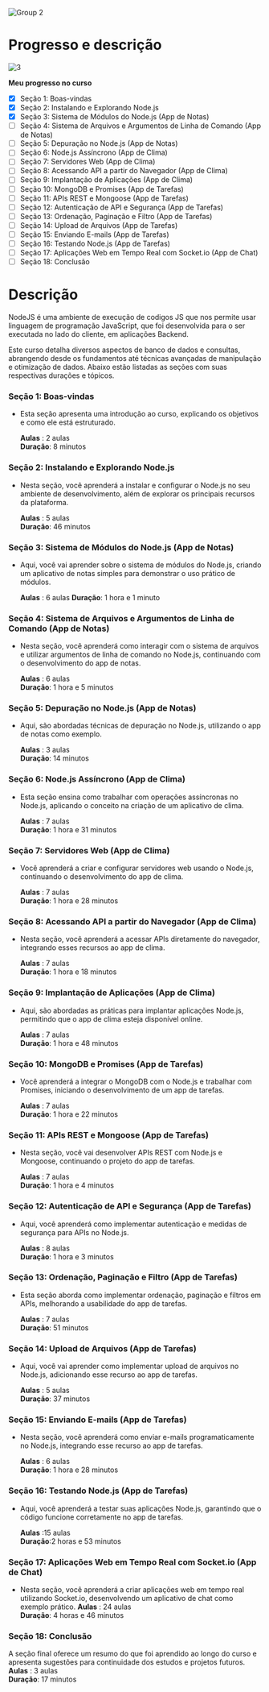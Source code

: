 ![Group 2](https://github.com/user-attachments/assets/6e4a3d91-9c0c-4985-a8d6-a35c4834663c)

# Progresso e descrição

![3](https://github.com/user-attachments/assets/c5176a77-5594-4c34-b7a8-24f14cd1ff5f)

**Meu progresso no curso**

- [x] Seção 1: Boas-vindas
- [x] Seção 2: Instalando e Explorando Node.js
- [x] Seção 3: Sistema de Módulos do Node.js (App de Notas)
- [ ] Seção 4: Sistema de Arquivos e Argumentos de Linha de Comando (App de Notas)
- [ ] Seção 5: Depuração no Node.js (App de Notas)
- [ ] Seção 6: Node.js Assíncrono (App de Clima)
- [ ] Seção 7: Servidores Web (App de Clima)
- [ ] Seção 8: Acessando API a partir do Navegador (App de Clima)
- [ ] Seção 9: Implantação de Aplicações (App de Clima)
- [ ] Seção 10: MongoDB e Promises (App de Tarefas)
- [ ] Seção 11: APIs REST e Mongoose (App de Tarefas)
- [ ] Seção 12: Autenticação de API e Segurança (App de Tarefas)
- [ ] Seção 13: Ordenação, Paginação e Filtro (App de Tarefas)
- [ ] Seção 14: Upload de Arquivos (App de Tarefas)
- [ ] Seção 15: Enviando E-mails (App de Tarefas)
- [ ] Seção 16: Testando Node.js (App de Tarefas)
- [ ] Seção 17: Aplicações Web em Tempo Real com Socket.io (App de Chat)
- [ ] Seção 18: Conclusão

# Descrição

NodeJS é uma ambiente de execução de codigos JS que nos permite usar linguagem de programação JavaScript,
que foi desenvolvida para o ser executada no lado do cliente, em aplicações Backend.

Este curso detalha diversos aspectos de banco de dados e consultas, abrangendo desde os fundamentos até técnicas avançadas de manipulação e otimização de dados. Abaixo estão listadas as seções com suas respectivas durações e tópicos.

### Seção 1: Boas-vindas

- Esta seção apresenta uma introdução ao curso, explicando os objetivos e como ele está estruturado.

  **Aulas** : 2 aulas  
  **Duração**: 8 minutos

### Seção 2: Instalando e Explorando Node.js

- Nesta seção, você aprenderá a instalar e configurar o Node.js no seu ambiente de desenvolvimento, além de explorar os principais recursos da plataforma.

  **Aulas** : 5 aulas  
   **Duração**: 46 minutos

### Seção 3: Sistema de Módulos do Node.js (App de Notas)

- Aqui, você vai aprender sobre o sistema de módulos do Node.js, criando um aplicativo de notas simples para demonstrar o uso prático de módulos.

  **Aulas** : 6 aulas
  **Duração**: 1 hora e 1 minuto

### Seção 4: Sistema de Arquivos e Argumentos de Linha de Comando (App de Notas)

- Nesta seção, você aprenderá como interagir com o sistema de arquivos e utilizar argumentos de linha de comando no Node.js, continuando com o desenvolvimento do app de notas.

  **Aulas** : 6 aulas  
   **Duração**: 1 hora e 5 minutos

### Seção 5: Depuração no Node.js (App de Notas)

- Aqui, são abordadas técnicas de depuração no Node.js, utilizando o app de notas como exemplo.

  **Aulas** : 3 aulas  
   **Duração**: 14 minutos

### Seção 6: Node.js Assíncrono (App de Clima)

- Esta seção ensina como trabalhar com operações assíncronas no Node.js, aplicando o conceito na criação de um aplicativo de clima.

  **Aulas** : 7 aulas  
   **Duração**: 1 hora e 31 minutos

### Seção 7: Servidores Web (App de Clima)

- Você aprenderá a criar e configurar servidores web usando o Node.js, continuando o desenvolvimento do app de clima.

  **Aulas** : 7 aulas  
   **Duração**: 1 hora e 28 minutos

### Seção 8: Acessando API a partir do Navegador (App de Clima)

- Nesta seção, você aprenderá a acessar APIs diretamente do navegador, integrando esses recursos ao app de clima.

  **Aulas** : 7 aulas  
   **Duração**: 1 hora e 18 minutos

### Seção 9: Implantação de Aplicações (App de Clima)

- Aqui, são abordadas as práticas para implantar aplicações Node.js, permitindo que o app de clima esteja disponível online.

  **Aulas** : 7 aulas  
   **Duração**: 1 hora e 48 minutos

### Seção 10: MongoDB e Promises (App de Tarefas)

- Você aprenderá a integrar o MongoDB com o Node.js e trabalhar com Promises, iniciando o desenvolvimento de um app de tarefas.

  **Aulas** : 7 aulas  
   **Duração**: 1 hora e 22 minutos

### Seção 11: APIs REST e Mongoose (App de Tarefas)

- Nesta seção, você vai desenvolver APIs REST com Node.js e Mongoose, continuando o projeto do app de tarefas.

  **Aulas** : 7 aulas  
   **Duração**: 1 hora e 4 minutos

### Seção 12: Autenticação de API e Segurança (App de Tarefas)

- Aqui, você aprenderá como implementar autenticação e medidas de segurança para APIs no Node.js.

  **Aulas** : 8 aulas  
   **Duração**: 1 hora e 3 minutos

### Seção 13: Ordenação, Paginação e Filtro (App de Tarefas)

- Esta seção aborda como implementar ordenação, paginação e filtros em APIs, melhorando a usabilidade do app de tarefas.

  **Aulas** : 7 aulas  
   **Duração**: 51 minutos

### Seção 14: Upload de Arquivos (App de Tarefas)

- Aqui, você vai aprender como implementar upload de arquivos no Node.js, adicionando esse recurso ao app de tarefas.

  **Aulas** : 5 aulas  
   **Duração**: 37 minutos

### Seção 15: Enviando E-mails (App de Tarefas)

- Nesta seção, você aprenderá como enviar e-mails programaticamente no Node.js, integrando esse recurso ao app de tarefas.

  **Aulas** : 6 aulas  
   **Duração**: 1 hora e 28 minutos

### Seção 16: Testando Node.js (App de Tarefas)

- Aqui, você aprenderá a testar suas aplicações Node.js, garantindo que o código funcione corretamente no app de tarefas.

  **Aulas** :15 aulas  
   **Duração**:2 horas e 53 minutos

### Seção 17: Aplicações Web em Tempo Real com Socket.io (App de Chat)

- Nesta seção, você aprenderá a criar aplicações web em tempo real utilizando Socket.io, desenvolvendo um aplicativo de chat como exemplo prático.
  **Aulas** : 24 aulas  
   **Duração**: 4 horas e 46 minutos

### Seção 18: Conclusão

A seção final oferece um resumo do que foi aprendido ao longo do curso e apresenta sugestões para continuidade dos estudos e projetos futuros.
**Aulas** : 3 aulas  
 **Duração**: 17 minutos

